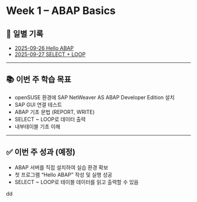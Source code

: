 # Week 1 – ABAP Basics

## 📂 일별 기록
- [2025-09-26 Hello ABAP](./2025-09-26%20Hello%20ABAP.md)
- [2025-09-27 SELECT + LOOP](./2025-09-27%20SELECT%20+%20LOOP.md)


---

## 📚 이번 주 학습 목표
- openSUSE 환경에 SAP NetWeaver AS ABAP Developer Edition 설치
- SAP GUI 연결 테스트
- ABAP 기초 문법 (REPORT, WRITE)
- SELECT ~ LOOP로 데이터 출력
- 내부테이블 기초 이해

---

## ✅ 이번 주 성과 (예정)
- ABAP 서버를 직접 설치하여 실습 환경 확보
- 첫 프로그램 “Hello ABAP” 작성 및 실행 성공
- SELECT ~ LOOP로 테이블 데이터를 읽고 출력할 수 있음

dd